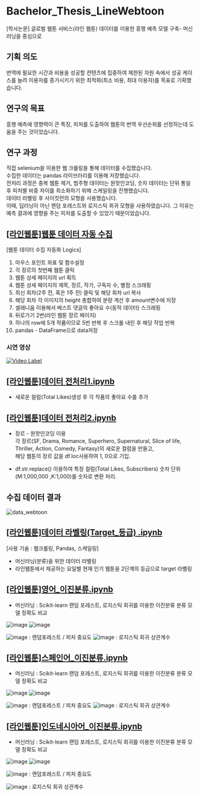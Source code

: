 # Bachelor_Thesis_LineWebtoon
[학사논문] 글로벌 웹툰 서비스(라인 웹툰) 데이터를 이용한 흥행 예측 모델 구축- 머신러닝을 중심으로

## 기획 의도
번역에 필요한 시간과 비용을 성공할 컨텐츠에 집중하여 제한된 자원 속에서 성공 케이스를 늘려 이용자를 증가시키기 위한 최적화(최소 비용, 최대 이용자)를 목표로 기획했습니다.  

## 연구의 목표
흥행 예측에 영향력이 큰 특징, 피처를 도출하여 웹툰의 번역 우선순위를 선정하는데 도움을 주는 것이었습니다.  

## 연구 과정
직접 selenium을 이용한 웹 크롤링을 통해 데이터를 수집했습니다.  
수집한 데이터는 pandas 라이브러리를 이용해 저장했습니다.  
전처리 과정은 중복 웹툰 제거, 범주형 데이터는 원핫인코딩, 숫자 데이터는 단위 통일 후 피처별 비중 차이를 최소화하기 위해 스케일링을 진행했습니다.  
데이터 라벨링 후 사이킷런의 모형을 사용했습니다.  
이때, 딥러닝이 아닌 랜덤 포레스트와 로지스틱 회귀 모형을 사용하였습니다. 그 이유는 예측 결과에 영향을 주는 피처를 도출할 수 있었기 때문이었습니다.  


## [[라인웹툰]웹툰 데이터 자동 수집](https://github.com/heonsooo/Bachelor_Thesis_LineWebtoon/blob/main/%5B%EB%9D%BC%EC%9D%B8%EC%9B%B9%ED%88%B0%5D%EC%9B%B9%ED%88%B0%20%EB%8D%B0%EC%9D%B4%ED%84%B0%20%EC%9E%90%EB%8F%99%20%EC%88%98%EC%A7%91.ipynb)

[웹툰 데이터 수집 자동화 Logics]
1. 마우스 포인트 좌표 및 함수설정
2. 각 장르의 첫번째 웹툰 클릭
3. 웹툰 상세 페이지의 url 획득
4. 웹툰 상세 페이지의 제목, 장르, 작가, 구독자 수, 별점 스크래핑
5. 최신 회차(2주 전, 혹은 1주 전) 클릭 및 해당 회차 url 복사
6. 해당 회차 각 이미지의 height 총합하여 분량 계산 후 amount변수에 저장 
7. 셀레니움 이용해서 베스트 댓글의 좋아요 수(동적 데이터) 스크래핑
8. 뒤로가기 2번(라인 웹툰 장르 페이지)
9. 하나의 row에 5개 작품이므로 5번 반복 후 
   스크롤 내린 후 해당 작업 반복
10. pandas - DataFrame으로 data저장

### 시연 영상
[![Video Label](http://img.youtube.com/vi/7zwFszKI4YA/0.jpg)](https://youtu.be/7zwFszKI4YA?t=0s)




## [[라인웹툰]데이터 전처리1.ipynb](https://github.com/heonsooo/Bachelor_Thesis_LineWebtoon/blob/main/%5B%EB%9D%BC%EC%9D%B8%EC%9B%B9%ED%88%B0%5D%EB%8D%B0%EC%9D%B4%ED%84%B0%20%EC%A0%84%EC%B2%98%EB%A6%AC1.ipynb)
* 새로운 컬럼(Total Likes)생성 후 각 작품의 좋아요 수를 추가  
  

## [[라인웹툰]데이터 전처리2.ipynb](https://github.com/heonsooo/Bachelor_Thesis_LineWebtoon/blob/main/%5B%EB%9D%BC%EC%9D%B8%EC%9B%B9%ED%88%B0%5D%EB%8D%B0%EC%9D%B4%ED%84%B0%20%EC%A0%84%EC%B2%98%EB%A6%AC2.ipynb)
* 장르 - 원핫인코딩 이용  
  각 장르(SF, Drama, Romance, Superhero, Supernatural, Slice of life, Thriller, Action, Comedy, Fantasy)의 새로운 컬럼을 만들고,  
  해당 웹툰의 장르 값을 df.loc사용하여 1, 0으로 기입.   
    
* df.str.replace() 이용하여 특정 컬럼(Total Likes, Subscribers) 숫자 단위(M:1,000,000 ,K:1,000)를 숫자로 변환 처리.  
   

## 수집 데이터 결과
![data_webtoon](https://user-images.githubusercontent.com/68042068/119069846-d975df80-ba21-11eb-8df9-4b530dde7df9.jpg)


## [[라인웹툰]데이터 라벨링(Target_등급) .ipynb](https://github.com/heonsooo/Bachelor_Thesis_LineWebtoon/blob/main/%5B%EB%9D%BC%EC%9D%B8%EC%9B%B9%ED%88%B0%5D%EB%8D%B0%EC%9D%B4%ED%84%B0%20%EB%9D%BC%EB%B2%A8%EB%A7%81(Target_%EB%93%B1%EA%B8%89)%20.ipynb)

[사용 기술 : 웹크롤링, Pandas, 스케일링]

* 머신러닝(분류)을 위한 데이터 라벨링
* 라인웹툰에서 제공하는 요일별 현재 인기 웹툰을 2단계의 등급으로 target 라벨링


## [[라인웹툰]영어_이진분류.ipynb](https://github.com/heonsooo/Bachelor_Thesis_LineWebtoon/blob/main/%5B%EB%9D%BC%EC%9D%B8%EC%9B%B9%ED%88%B0%5D%EC%98%81%EC%96%B4_%EC%9D%B4%EC%A7%84%EB%B6%84%EB%A5%98.ipynb)
  
* 머신러닝 : Scikit-learn 랜덤 포레스트, 로지스틱 회귀를 이용한 이진분류 분류 모델 정확도 비교 

![image](https://user-images.githubusercontent.com/68042068/144777372-c25c50d6-5742-491d-bba2-6141718db949.png)
![image](https://user-images.githubusercontent.com/68042068/144777388-597d0cff-469d-408d-9b9e-cf51042fbc19.png)

![image](https://user-images.githubusercontent.com/68042068/144777550-7f9d268d-ea0f-4f7b-9bd4-eb39d0892463.png)
: 랜덤포레스트 / 피처 중요도
![image](https://user-images.githubusercontent.com/68042068/144777526-bb6a2fad-57b3-49b7-a094-0311961465e1.png)
: 로지스틱 회귀 상관계수

## [[라인웹툰]스페인어_이진분류.ipynb](https://github.com/heonsooo/Bachelor_Thesis_LineWebtoon/blob/main/%5B%EB%9D%BC%EC%9D%B8%EC%9B%B9%ED%88%B0%5D%EC%8A%A4%ED%8E%98%EC%9D%B8%EC%96%B4_%EC%9D%B4%EC%A7%84%EB%B6%84%EB%A5%98.ipynb)
  
* 머신러닝 : Scikit-learn 랜덤 포레스트, 로지스틱 회귀를 이용한 이진분류 분류 모델 정확도 비교 

![image](https://user-images.githubusercontent.com/68042068/144777589-1ba3f892-a3f5-4982-84bf-769648a32c17.png)
![image](https://user-images.githubusercontent.com/68042068/144777598-fb7ad6c4-14cb-4601-996b-8cedc6595bef.png)

![image](https://user-images.githubusercontent.com/68042068/144777579-562838ef-6d83-4131-85a4-1795dd79650d.png)
: 랜덤포레스트 / 피처 중요도
![image](https://user-images.githubusercontent.com/68042068/144777575-2e97c0ac-d02f-4157-8cb3-2820a0de1ebc.png)
: 로지스틱 회귀 상관계수


## [[라인웹툰]인도네시아어_이진분류.ipynb](https://github.com/heonsooo/Bachelor_Thesis_LineWebtoon/blob/main/%5B%EB%9D%BC%EC%9D%B8%EC%9B%B9%ED%88%B0%5D%EC%9D%B8%EB%8F%84%EB%84%A4%EC%8B%9C%EC%95%84%EC%96%B4_%EC%9D%B4%EC%A7%84%EB%B6%84%EB%A5%98.ipynb)
  
* 머신러닝 : Scikit-learn 랜덤 포레스트, 로지스틱 회귀를 이용한 이진분류 분류 모델 정확도 비교 

![image](https://user-images.githubusercontent.com/68042068/144777626-27cc8e87-26d5-45c8-8ddf-e28008ad04da.png)
![image](https://user-images.githubusercontent.com/68042068/144777637-806141d9-d84d-46f4-bc7c-00825934f25d.png)

![image](https://user-images.githubusercontent.com/68042068/144777619-caa54cfe-fd9c-4d16-ba4d-0bb0ee7b27d5.png)
: 랜덤포레스트 / 피처 중요도

![image](https://user-images.githubusercontent.com/68042068/144777610-1c9f7938-3a62-403a-a872-f45be1b065dd.png)
: 로지스틱 회귀 상관계수

